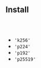 


## Install


```js


```

























```js
```


```js
```


* `'k256'`
* `'p224'`
* `'p192'`
* `'p25519'`


```js
```






```js
```


```js
```










